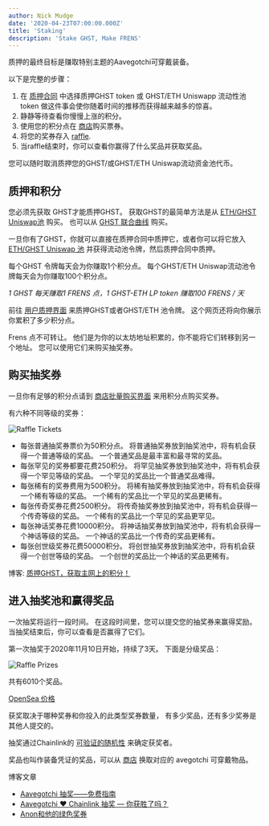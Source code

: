 ```yaml
---
author: Nick Mudge
date: '2020-04-23T07:00:00.000Z'
title: 'Staking'
description: 'Stake GHST, Make FRENS'
---
```


质押的最终目标是赚取特别主题的Aavegotchi可穿戴装备。

以下是完整的步骤：

1. 在 [质押合同](https://aavegotchi.com/stake) 中选择质押GHST token 或 GHST/ETH Uniswapp 流动性池token 做这件事会使你随着时间的推移而获得越来越多的惊喜。
1. 静静等待查看你慢慢上涨的积分。
1. 使用您的积分点在 [商店](https://aavegotchi.com/shop)购买票券。
1. 将您的奖券存入 [raffle](https://aavegotchi.com/raffle).
1. 当raffle结束时，你可以查看你赢得了什么奖品并获取奖品。

您可以随时取消质押您的GHST/或GHST/ETH Uniswap流动资金池代币。


## 质押和积分

您必须先获取 GHST才能质押GHST。  获取GHST的最简单方法是从 [ETH/GHST Uniswap池](https://app.uniswap.org/#/swap?inputCurrency=0x3f382dbd960e3a9bbceae22651e88158d2791550&outputCurrency=ETH) 购买。 也可以从 [GHST 联合曲线](https://aavegotchi.com/curve) 购买。

一旦你有了GHST，你就可以直接在质押合同中质押它，或者你可以将它放入 [ETH/GHST Uniswap 池](https://app.uniswap.org/#/add/0x3f382dbd960e3a9bbceae22651e88158d2791550/ETH) 并获得流动池令牌，然后质押合同中质押。

每个GHST 令牌每天会为你赚取1个积分点。 每个GHST/ETH Uniswap流动池令牌每天会为你赚取100个积分点。

*1 GHST 每天赚取1 FRENS 点，1 GHST-ETH LP token 赚取100 FRENS / 天*

前往 [用户质押界面](https://aavegotchi.com/stake-mainnet) 来质押GHST或者GHST/ETH 池令牌。  这个网页还将向你展示你累积了多少积分点。

Frens 点不可转让。 他们是为你的以太坊地址积累的，你不能将它们转移到另一个地址。 您可以使用它们来购买抽奖券。

## 购买抽奖券

一旦你有足够的积分点请到 [商店批量购买界面](https://aavegotchi.com/bulk-buy) 来用积分点购买奖券。

有六种不同等级的奖券：

![Raffle Tickets](/staking/raffletickets.png)

- 每张普通抽奖券票价为50积分点。 将普通抽奖券放到抽奖池中，将有机会获得一个普通等级的奖品。 一个普通奖品是最丰富和最寻常的奖品。
- 每张罕见的奖券都要花费250积分。 将罕见抽奖券放到抽奖池中，将有机会获得一个罕见等级的奖品。 一个罕见的奖品比一个普通奖品难得。
- 每张稀有的奖券费用为500积分。 将稀有抽奖券放到抽奖池中，将有机会获得一个稀有等级的奖品。 一个稀有的奖品比一个罕见的奖品更稀有。
- 每张传奇奖券花费2500积分。 将传奇抽奖券放到抽奖池中，将有机会获得一个传奇等级的奖品。  一个稀有的奖品比一个罕见的奖品更罕见。
- 每张神话奖券花费10000积分。 将神话抽奖券放到抽奖池中，将有机会获得一个神话等级的奖品。 一个神话的奖品比一个传奇的奖品更稀有。
- 每张创世级奖券花费50000积分。 将创世抽奖券放到抽奖池中，将有机会获得一个创世等级的奖品。 一个创世的奖品比一个神话的奖品更稀有。

博客: [ 质押GHST，获取主网上的积分！](https://aavegotchi.medium.com/stake-ghst-make-frens-live-on-etherum-mainnet-658bd507d67b)


## 进入抽奖池和赢得奖品

一次抽奖将运行一段时间。 在这段时间里，您可以提交您的抽奖券来赢得奖励。 当抽奖结束后，你可以查看是否赢得了它们。

第一次抽奖于2020年11月10日开始，持续了3天。 下面是分级奖品：

![Raffle Prizes](/staking/prizes.png)

共有6010个奖品。

[OpenSea 价格](https://opensea.io/activity/aavegotchi-wearable-vouchers)

获奖取决于哪种奖券和你投入的此类型奖券数量， 有多少奖品，还有多少奖券是其他人提交的。

抽奖通过Chainlink的 [可验证的随机性](https://blog.chain.link/verifiable-random-functions-vrf-random-number-generation-rng-feature/) 来确定获奖者。

奖品也叫作装备凭证的奖品，可以从 [商店](https://aavegotchi.com/shop) 换取对应的 avegotchi 可穿戴物品。

博客文章
- [Aavegotchi 抽奖——免费指南](https://aavegotchi.medium.com/aavegotchi-raffles-a-frenly-guide-66f624c9bc60)
- [Aavegotchi ❤ Chainlink 抽奖 — 你获胜了吗？](https://aavegotchi.medium.com/aavegotchi-chainlink-raffle-you-just-won-af87712f1018)
- [Anon和他的绿色奖券](https://aavegotchi.medium.com/anon-and-the-green-ticket-5776969b3a69)




